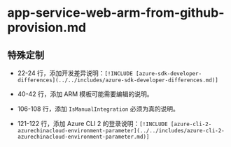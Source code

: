 # app-service-web-arm-from-github-provision.md

## 特殊定制

* 22-24 行，添加开发差异说明：`[!INCLUDE [azure-sdk-developer-differences](../../includes/azure-sdk-developer-differences.md)]`

* 40-42 行，添加 ARM 模板可能需要编辑的说明。

* 106-108 行，添加 `IsManualIntegration` 必须为真的说明。

* 121-122 行，添加 Azure CLI 2 的登录说明：`[!INCLUDE [azure-cli-2-azurechinacloud-environment-parameter](../../includes/azure-cli-2-azurechinacloud-environment-parameter.md)]`